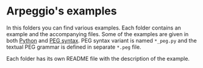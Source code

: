 # Arpeggio's examples

In this folders you can find various examples.  Each folder contains an example
and the accompanying files.  Some of the examples are given in both
[Python](http://igordejanovic.net/Arpeggio/grammars/#grammars-written-in-python)
and [PEG
syntax](http://igordejanovic.net/Arpeggio/grammars/#grammars-written-in-peg-notations).
PEG syntax variant is named `*_peg.py` and the textual PEG grammar is defined in
separate `*.peg` file.

Each folder has its own README file with the description of the example.



